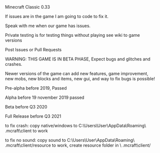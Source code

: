 Minecraft Classic 0.33

If issues are in the game I am going to code to fix it.

Speak with me when our game has issues.

Private testing is for testing things without playing see wiki to game versions

Post Issues or Pull Requests

WARNING: THIS GAME IS IN BETA PHASE, Expect bugs and glitches and crashes.

Newer versions of the game can add new features, game improvement, new mobs, new blocks and items, new gui, and way to fix bugs is possible!

Pre-alpha before 2019, Passed

Alpha before 19 november 2019 passed

Beta before Q3 2020

Full Release before Q3 2021


to fix crash: copy native/windows to C:\Users\User\AppData\Roaming\ .mcraft\client to work

to fix no sound: copy sound to C:\Users\User\AppData\Roaming\ .mcraft\client/resource to work, create resource folder in \ .mcraft\client/
